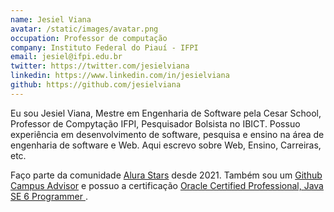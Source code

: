 ```yaml
---
name: Jesiel Viana
avatar: /static/images/avatar.png
occupation: Professor de computação
company: Instituto Federal do Piauí - IFPI
email: jesiel@ifpi.edu.br
twitter: https://twitter.com/jesielviana
linkedin: https://www.linkedin.com/in/jesielviana
github: https://github.com/jesielviana
---
```


Eu sou Jesiel Viana, Mestre em Engenharia de Software pela Cesar School, Professor de Compytação IFPI, Pesquisador Bolsista no IBICT. Possuo experiência em desenvolvimento de software, pesquisa e ensino na área de engenharia de software e Web. Aqui escrevo sobre Web, Ensino, Carreiras, etc.

Faço parte da comunidade <a target="_blank" href="https://www.alura.com.br/stars">Alura Stars</a> desde 2021. Também sou um <a target="_blank" href="https://education.github.com/teachers/advisors">Github Campus Advisor</a> e possuo a certificação <a target="_blank" href="https://www.credly.com/badges/b53a6b6d-baae-4fa3-88d6-1550d33e1e0a/public_url"> Oracle Certified Professional, Java SE 6 Programmer </a>.
